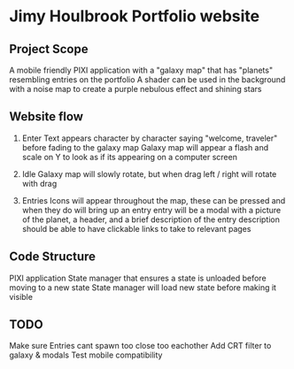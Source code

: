 # Jimy Houlbrook Portfolio website

## Project Scope
A mobile friendly PIXI application with a "galaxy map" that has "planets" resembling entries on the portfolio
A shader can be used in the background with a noise map to create a purple nebulous effect and shining stars

## Website flow
1. Enter
  Text appears character by character saying "welcome, traveler" before fading to the galaxy map
  Galaxy map will appear a flash and scale on Y to look as if its appearing on a computer screen

2. Idle
  Galaxy map will slowly rotate, but when drag left / right will rotate with drag

4. Entries
  Icons will appear throughout the map, these can be pressed and when they do will bring up an entry
  entry will be a modal with a picture of the planet, a header, and a brief description of the entry
  description should be able to have clickable links to take to relevant pages

## Code Structure
PIXI application
State manager that ensures a state is unloaded before moving to a new state
State manager will load new state before making it visible

## TODO
Make sure Entries cant spawn too close too eachother
Add CRT filter to galaxy & modals
Test mobile compatibility